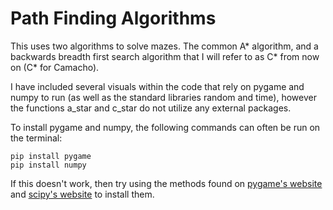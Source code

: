 # Path Finding Algorithms
This uses two algorithms to solve mazes. The common A* algorithm, and a backwards breadth first search algorithm that I will refer to as C* from now on (C* for Camacho).

I have included several visuals within the code that rely on pygame and numpy to run (as well as the standard libraries random and time), however the functions a_star and c_star do not utilize any external packages.

To install pygame and numpy, the following commands can often be run on the terminal:
```
pip install pygame
pip install numpy
```
If this doesn't work, then try using the methods found on [pygame's website](https://www.pygame.org/wiki/GettingStarted) and [scipy's website](https://scipy.org/install.html) to install them.
